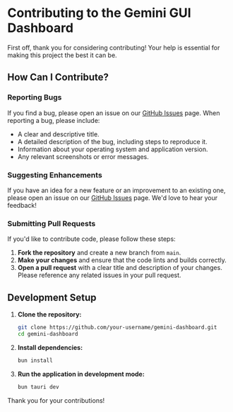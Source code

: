 # Contributing to the Gemini GUI Dashboard

First off, thank you for considering contributing! Your help is essential for making this project the best it can be.

## How Can I Contribute?

### Reporting Bugs

If you find a bug, please open an issue on our [GitHub Issues](https://github.com/your-username/gemini-dashboard/issues) page. When reporting a bug, please include:

*   A clear and descriptive title.
*   A detailed description of the bug, including steps to reproduce it.
*   Information about your operating system and application version.
*   Any relevant screenshots or error messages.

### Suggesting Enhancements

If you have an idea for a new feature or an improvement to an existing one, please open an issue on our [GitHub Issues](https://github.com/your-username/gemini-dashboard/issues) page. We'd love to hear your feedback!

### Submitting Pull Requests

If you'd like to contribute code, please follow these steps:

1.  **Fork the repository** and create a new branch from `main`.
2.  **Make your changes** and ensure that the code lints and builds correctly.
3.  **Open a pull request** with a clear title and description of your changes. Please reference any related issues in your pull request.

## Development Setup

1.  **Clone the repository:**
    ```bash
    git clone https://github.com/your-username/gemini-dashboard.git
    cd gemini-dashboard
    ```

2.  **Install dependencies:**
    ```bash
    bun install
    ```

3.  **Run the application in development mode:**
    ```bash
    bun tauri dev
    ```

Thank you for your contributions!
